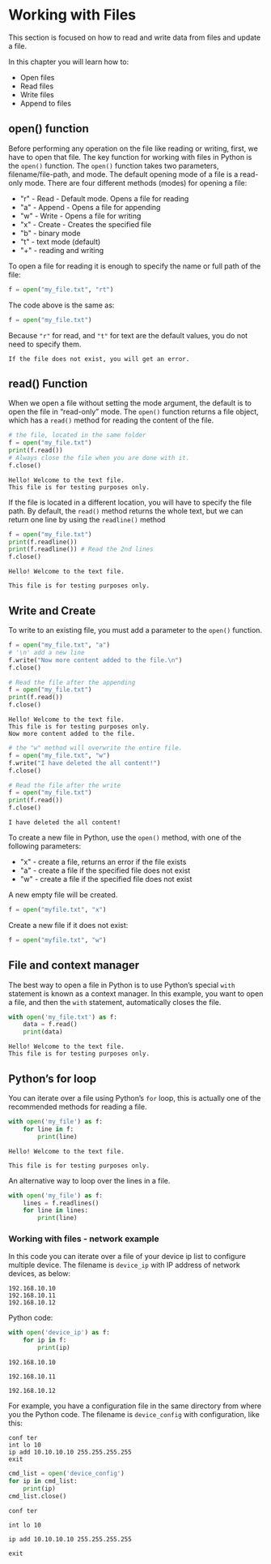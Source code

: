 # Working with Files

This section is focused on how to read and write data from files and update a file.

In this chapter you will learn how to:

- Open files
- Read files
- Write files
- Append to files

## open() function

Before performing any operation on the file like reading or writing, first, we have to open that file. The key function for working with files in Python is the `open()` function. The `open()` function takes two parameters, filename/file-path, and mode. The default opening mode of a file is a read-only mode. There are four different methods (modes) for opening a file:

- "r" - Read - Default mode. Opens a file for reading
- "a" - Append - Opens a file for appending
- "w" - Write - Opens a file for writing
- "x" - Create - Creates the specified file
- "b" - binary mode
- "t" - text mode (default)
- "+" - reading and writing

To open a file for reading it is enough to specify the name or full path of the file:

```py
f = open("my_file.txt", "rt")
```

The code above is the same as:

```py
f = open("my_file.txt")
```

Because `"r"` for read, and `"t"` for text are the default values, you do not need to specify them.

```{Note}
If the file does not exist, you will get an error.
```

## read() Function

When we open a file without setting the mode argument, the default is to open the file in “read-only” mode. The `open()` function returns a file object, which has a `read()` method for reading the content of the file.

```py
# the file, located in the same folder
f = open("my_file.txt")
print(f.read())
# Always close the file when you are done with it.
f.close()
```

```console
Hello! Welcome to the text file.
This file is for testing purposes only.
```

If the file is located in a different location, you will have to specify the file path. By default, the `read()` method returns the whole text, but we can return one line by using the `readline()` method

```py
f = open("my_file.txt")
print(f.readline())
print(f.readline()) # Read the 2nd lines
f.close()
```

```console
Hello! Welcome to the text file.

This file is for testing purposes only.
```

## Write and Create

To write to an existing file, you must add a parameter to the `open()` function.

```py
f = open("my_file.txt", "a")
# '\n' add a new line 
f.write("Now more content added to the file.\n") 
f.close()

# Read the file after the appending
f = open("my_file.txt")
print(f.read())
f.close()
```

```console
Hello! Welcome to the text file.
This file is for testing purposes only.
Now more content added to the file.
```

```py
# the "w" method will overwrite the entire file.
f = open("my_file.txt", "w")
f.write("I have deleted the all content!")
f.close()

# Read the file after the write
f = open("my_file.txt")
print(f.read())
f.close()
```

```console
I have deleted the all content!
```

To create a new file in Python, use the `open()` method, with one of the following parameters:

- "x" - create a file, returns an error if the file exists
- "a" - create a file if the specified file does not exist
- "w" - create a file if the specified file does not exist

A new empty file will be created.

```py
f = open("myfile.txt", "x")
```

Create a new file if it does not exist:

```py
f = open("myfile.txt", "w")
```

## File and context manager

The best way to open a file in Python is to use Python’s special `with` statement is known as a context manager. In this example, you want to open a file, and then the `with` statement, automatically closes the file.

```py
with open('my_file.txt') as f:
    data = f.read()
    print(data)
```

```console
Hello! Welcome to the text file.
This file is for testing purposes only.
```

## Python’s for loop

You can iterate over a file using Python’s `for` loop, this is actually one of the recommended methods for reading a file.

```py
with open('my_file') as f:
    for line in f:
        print(line)
```

```console
Hello! Welcome to the text file.

This file is for testing purposes only.
```

An alternative way to loop over the lines in a file.

```py
with open('my_file') as f:
    lines = f.readlines()
    for line in lines:
        print(line)
```

### Working with files - network example

In this code you can iterate over a file of your device ip list to configure multiple device. The filename is `device_ip` with IP address of network devices, as below:

```console
192.168.10.10
192.168.10.11
192.168.10.12
```

Python code:

```py
with open('device_ip') as f:
    for ip in f:
        print(ip)
```

```console
192.168.10.10

192.168.10.11

192.168.10.12
```

For example, you have a configuration file in the same directory from where you the Python code. The filename is `device_config` with configuration, like this:

```console
conf ter
int lo 10
ip add 10.10.10.10 255.255.255.255
exit
```

```py
cmd_list = open('device_config')
for ip in cmd_list:
    print(ip)
cmd_list.close()
```

```console
conf ter

int lo 10

ip add 10.10.10.10 255.255.255.255

exit
```
